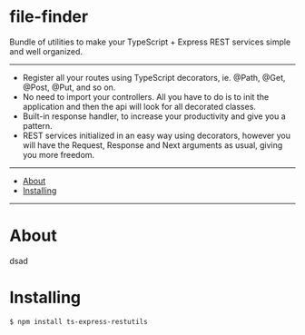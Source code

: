 file-finder
=====================

Bundle of utilities to make your TypeScript + Express REST services simple and well organized.

---
* Register all your routes using TypeScript decorators, ie. @Path, @Get, @Post, @Put, and so on.
* No need to import your controllers. All you have to do is to init the application and then the api will look for all decorated classes.
* Built-in response handler, to increase your productivity and give you a pattern.
* REST services initialized in an easy way using decorators, however you will have the Request, Response and Next arguments as usual, giving you more freedom.

---

* [About](#about)
* [Installing](#installing)

---

# About

dsad

# Installing

```
$ npm install ts-express-restutils
```
